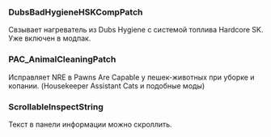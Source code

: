 ### DubsBadHygieneHSKCompPatch
Свзывает нагреватель из Dubs Hygiene с системой топлива Hardcore SK.
Уже включен в модпак. 
### PAC_AnimalCleaningPatch
Исправляет NRE в Pawns Are Capable у пешек-животных при уборке и копании. 
(Housekeeper Assistant Cats и подобные моды)
### ScrollableInspectString
Текст в панели информации можно скроллить.
